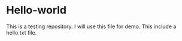 # Hello-world

This is a testing repository.
I will use this file for demo.
This include a hello.txt file.
